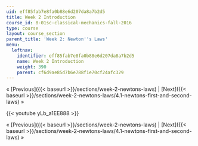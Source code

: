```yaml
---
uid: eff85fab7e8fa0b88e6d207da8a7b2d5
title: Week 2 Introduction
course_id: 8-01sc-classical-mechanics-fall-2016
type: course
layout: course_section
parent_title: 'Week 2: Newton''s Laws'
menu:
  leftnav:
    identifier: eff85fab7e8fa0b88e6d207da8a7b2d5
    name: Week 2 Introduction
    weight: 390
    parent: cf6d9ae85d7b6e788f1e70cf24afc329
---
```


« [Previous]({{< baseurl >}}/sections/week-2-newtons-laws) | [Next]({{< baseurl >}}/sections/week-2-newtons-laws/4.1-newtons-first-and-second-laws) »

{{< youtube yLb_a1EE888 >}}

« [Previous]({{< baseurl >}}/sections/week-2-newtons-laws) | [Next]({{< baseurl >}}/sections/week-2-newtons-laws/4.1-newtons-first-and-second-laws) »